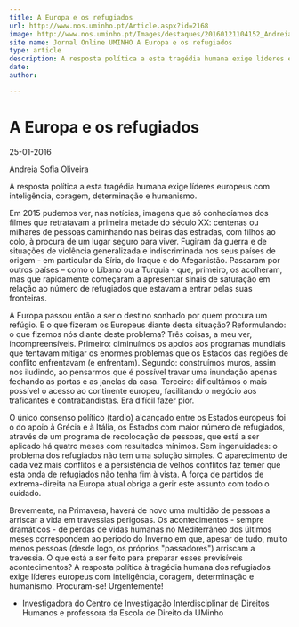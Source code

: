 ```yaml
---
title: A Europa e os refugiados
url: http://www.nos.uminho.pt/Article.aspx?id=2168
image: http://www.nos.uminho.pt/Images/destaques/20160121104152_AndreiaSofiaOliveira.jpg
site name: Jornal Online UMINHO A Europa e os refugiados
type: article
description: A resposta política a esta tragédia humana exige líderes europeus com inteligência, coragem, determinação e humanismo.
date: 
author: 

---
```

# A Europa e os refugiados


25-01-2016

Andreia Sofia Oliveira

A resposta política a esta tragédia humana exige líderes europeus com inteligência, coragem, determinação e humanismo.

Em 2015 pudemos ver, nas notícias, imagens que só conhecíamos dos filmes que retratavam a primeira metade do século XX: centenas ou milhares de pessoas caminhando nas beiras das estradas, com filhos ao colo, à procura de um lugar seguro para viver. Fugiram da guerra e de situações de violência generalizada e indiscriminada nos seus países de origem - em particular da Síria, do Iraque e do Afeganistão. Passaram por outros países – como o Líbano ou a Turquia - que, primeiro, os acolheram, mas que rapidamente começaram a apresentar sinais de saturação em relação ao número de refugiados que estavam a entrar pelas suas fronteiras.

A Europa passou então a ser o destino sonhado por quem procura um refúgio. E o que fizeram os Europeus diante desta situação? Reformulando: o que fizemos nós diante deste problema? Três coisas, a meu ver, incompreensíveis. Primeiro: diminuímos os apoios aos programas mundiais que tentavam mitigar os enormes problemas que os Estados das regiões de conflito enfrentavam (e enfrentam). Segundo: construímos muros, assim nos iludindo, ao pensarmos que é possível travar uma inundação apenas fechando as portas e as janelas da casa. Terceiro: dificultámos o mais possível o acesso ao continente europeu, facilitando o negócio aos traficantes e contrabandistas. Era difícil fazer pior.

O único consenso político (tardio) alcançado entre os Estados europeus foi o do apoio à Grécia e à Itália, os Estados com maior número de refugiados, através de um programa de recolocação de pessoas, que está a ser aplicado há quatro meses com resultados mínimos. Sem ingenuidades: o problema dos refugiados não tem uma solução simples. O aparecimento de cada vez mais conflitos e a persistência de velhos conflitos faz temer que esta onda de refugiados não tenha fim à vista. A força de partidos de extrema-direita na Europa atual obriga a gerir este assunto com todo o cuidado.

Brevemente, na Primavera, haverá de novo uma multidão de pessoas a arriscar a vida em travessias perigosas. Os acontecimentos - sempre dramáticos - de perdas de vidas humanas no Mediterrâneo dos últimos meses correspondem ao período do Inverno em que, apesar de tudo, muito menos pessoas (desde logo, os próprios "passadores") arriscam a travessia. O que está a ser feito para preparar esses previsíveis acontecimentos? A resposta política à tragédia humana dos refugiados exige líderes europeus com inteligência, coragem, determinação e humanismo. Procuram-se! Urgentemente!

* Investigadora do Centro de Investigação Interdisciplinar de Direitos Humanos e professora da Escola de Direito da UMinho

